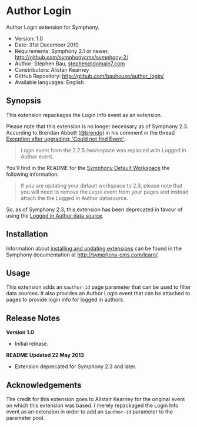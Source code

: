# Author Login

Author Login extension for Symphony.  

- Version: 1.0
- Date: 31st December 2010
- Requirements: Symphony 2.1 or newer, <http://github.com/symphonycms/symphony-2/>
- Author: Stephen Bau, stephen@domain7.com
- Constributors: Alistair Kearney
- GitHub Repository: <http://github.com/bauhouse/author_login/>
- Available languages: English

## Synopsis

This extension repackages the Login Info event as an extension.

Please note that this extension is no longer necessary as of Symphony 2.3. According to Brendan Abbott ([@brendo](http://www.getsymphony.com/get-involved/member/brendo/)) in his comment in the thread [Exception after upgrading: 'Could not find Event'](http://www.getsymphony.com/discuss/thread/89228/#position-5):

> Login event from the 2.2.5 /workspace was replaced with Logged In Author event.

You'll find in the README for the [Symphony Default Workspace](https://github.com/symphonycms/workspace) the following information:

> If you are updating your default workspace to 2.3, please note that you will need to remove the `Login` event from your pages and instead attach the the Logged In Author datasource.

So, as of Symphony 2.3, this extension has been deprecated in favour of using the [Logged in Author data source](https://github.com/symphonycms/workspace/blob/master/data-sources/data.logged_in_author.php).


## Installation

Information about [installing and updating extensions](http://symphony-cms.com/learn/tasks/view/install-an-extension/) can be found in the Symphony documentation at <http://symphony-cms.com/learn/>.

## Usage

This extension adds an `$author-id` page parameter that can be used to filter data sources. It also provides an Author Login event that can be attached to pages to provide login info for logged in authors.

## Release Notes

**Version 1.0**

- Initial release.

**README Updated 22 May 2013**

- Extension deprecated for Symphony 2.3 and later.

## Acknowledgements

The credit for this extension goes to Alistair Kearney for the original event on which this extension was based. I merely repackaged the Login Info event as an extension in order to add an `$author-id` parameter to the parameter pool.